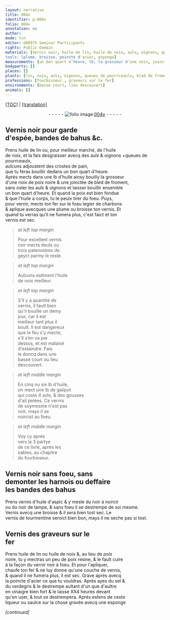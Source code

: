 ```yaml
---
layout: narrative
title: 004v
identifier: p-004v
folio: 004v
annotation: no
author:
mode: tcn
editor: GR8975 Seminar Participants
rights: Public Domain
materials: [Vernis noir, huile de lin, huile de noix, aulx, oignons, queues de pourrceaulx, crostes de pain, huile, poix noire, bled de froment, poix, fer, charbons, vernis, vernis noir, geyct, galipot, gousses d'ail pelées, vernis d'huile d'aspic, noir à noircir, noir de lampe, Vernis, vernis de tourmentine, Vernis des graveurs sur le fer, noire,, poix resine, vernir noir, acier, sel, verdegris, vinaigre bien fort]
tools: [plume, broisse, poincte d'acier, esponge]
measurements: [un bon quart d'heure, lb, la grosseur d'une noix, joinctée, patenostres, demy jour, heures]
bodyparts: []
places: []
plants: [lin, noix, aulx, oignons, queues de pourrceaulx, bled de froment, ail, aspic]
professions: [fourbisseur., graveurs sur le fer]
environments: [basse court, lieu descouvert]
animals: []
---
```


 <p><a href="{{ site.baseurl }}/normalized/">[TOC]</a> | <a href="{{ site.baseurl }}/texts/p-004v_tl/" target="_blank">[translation]</a></p><div class="folio" align="center">- - - - - <a href="http://gallica.bnf.fr/ark:/12148/btv1b10500001g/f14.image" target="_blank"><img src="https://cu-mkp.github.io/2017-workshop-edition/assets/photo-icon.png" alt="folio image: " style="display:inline-block; margin-bottom:-3px;"/>004v</a> - - - - - </div>  
  

## <span class="m">Vernis noir</span> pour garde<br/> d'espée, bandes de bahus &<span class="x">c.</span>

 
Prens <span class="m">huile de <span class="pa">lin</span></span> ou, pour meilleur marché, de l'<span class="m">huile<br/> de <span class="pa">noix</span></span>, et la fais desgraisser avecq des <span class="m"><span class="pa">aulx</span></span> & <span class="del"><span class="m"><span class="pa">oigno<span class="exp">n</span>s</span></span></span> <span class="add">\+<span class="m"><span class="pa">queues de pourrceaulx</span></span>,<br/> aulcuns adjoustent des <span class="m">crostes de pain</span></span>,<br/> que tu feras bouillir dedans <span class="ms"><span class="tmp">un bon quart d'heure</span></span>.<br/> Aprés mects dans une <span class="ms">lb</span> d'<span class="m">huile</span> ainsy bouilly <span class="ms">la grosseur<br/> d'une <span class="pa">noix</span></span> de <span class="m">poix noire</span> & une <span class="ms">joinctée</span> de <span class="m"><span class="pa">bled de froment</span></span>,<br/> sans oster les <span class="m"><span class="pa">aulx</span></span> & <span class="m"><span class="pa">oignons</span></span> et laisser bouillir ensemble<br/> <span class="ms"><span class="tmp">un bon quart d'heure</span></span>. Et quand la <span class="m">poix</span> est bien fondue<br/> & que l'<span class="m">huile</span> a corps, tu le peulx tirer du foeu. Puys,<br/> pour vernir, mects ton <span class="m">fer</span> sur le foeu legier de <span class="m">charbons</span><br/> & aplique avecques une <span class="tl">plume</span> ou <span class="tl">broisse</span> ton <span class="m">vernis</span>. Et<br/> quand tu verras qu'il ne fumera plus, c'est faict et ton<br/> <span class="m">vernis</span> est sec.
 
> *at left top margin*
> 
> 
>   Pour excellent <span class="m">vernis<br/> noir</span> mects deulx ou<br/> trois <span class="ms">patenostres</span> de<br/> <span class="m">geyct</span> parmy le reste.
 
> *at left top margin*
> 
> 
>   Aulcuns estiment l'<span class="m">huile<br/> de <span class="pa">noix</span></span> meilleur.
 
> *at left top margin*
> 
> 
>   S'il y a quantité de<br/> <span class="m">vernis</span>, il fault bien<br/> qu'il bouille un <span class="ms"><span class="tmp">demy<br/> jour</span></span>, car il est<br/> meilleur tant plus il<br/> boult. Il est dangereux<br/> que le feu s'y mecte,<br/> s'il s’en va par<br/> dessus, et est malaisé<br/> d'estaindre. Fais <br/> le doncq dans une<br/> <span class="env">basse court</span> ou <span class="env">lieu<br/> descouvert</span>.
 
> *at left middle margin*
> 
> 
>   En cinq ou six <span class="ms">lb</span> d'<span class="m">huile</span>,<br/> on mect une <span class="ms">lb</span> de <span class="m">galipot</span><br/> qui coste 4 <span class="cn">s<span class="exp">ols</span></span>, & des <span class="m">gousses<br/> d'<span class="pa">ail</span> pelées</span>. Ce <span class="m">vernis</span><br/> de soymesme n'est pas<br/> noir, mays il se<br/> noircist au foeu.
 
> *at left middle margin*
> 
> 
>   Voy cy aprés<br/> vers la 3 partye<br/> de ce livre, aprés les<br/> sables, au chapitre<br/> du <span class="pro">fourbisseur.</span>
 
 
  

## <span class="m">Vernis noir</span> sans foeu, sans<br/> demonter les harnois ou deffaire<br/> les bandes des bahus

 
Prens <span class="m">vernis d'huile d'<span class="pa">aspic</span></span> & y mesle du <span class="m">noir à noircir</span><br/> ou du <span class="m">noir de lampe</span>, & sans foeu il se destrempe de soi mesme.<br/> <span class="m">Vernis</span> avecq une <span class="tl">broisse</span> & il sera bien tost sec. Le<br/> <span class="m">vernis de tourmentine</span> seroict bien bon, mays il ne seche pas si tost.
 
 
  

## <span class="m">Vernis des <span class="pro">graveurs sur le<br/> fer</span></span>

 
Prens <span class="m">huile de <span class="pa">lin</span></span> ou <span class="m">huile de <span class="pa">noix</span></span> &, au lieu de <span class="m">poix</span><br/> <span class="m">noire,</span> tu y mectras un peu de <span class="m">poix resine</span>, & le fault cuire<br/> à la façon du <span class="m">vernir noir</span> à foeu. Et pour l'apliquer,<br/> chaufe ton <span class="m">fer</span> & ne luy donne qu'une couche de <span class="m">vernis</span>,<br/> & quand il ne fumera plus, il est sec. Grave aprés avecq<br/> la <span class="tl">poincte d'<span class="m">acier</span></span> ce que tu vouldras. Aprés <span class="add">ayes</span> du <span class="m">sel</span> &<br/> du <span class="m">verdegris</span> & le destrempe aultant d'un que d'aultre<br/> en <span class="m">vinaigre bien fort</span> & le laisse XX4 <span class="ms"><span class="tmp">heures</span></span> deva<span class="exp">n</span>t<br/> qu'en user, & tout se destrempera. Aprés estens de ceste<br/> liqueur ou saulce sur la chose gravée avecq une <span class="tl">esponge</span>
 
*[continued]*
 
 